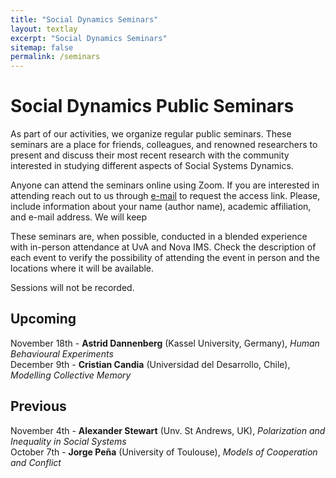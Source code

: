 ```yaml
---
title: "Social Dynamics Seminars"
layout: textlay
excerpt: "Social Dynamics Seminars"
sitemap: false
permalink: /seminars
---
```


# Social Dynamics Public Seminars

As part of our activities, we organize regular public seminars.
These seminars are a place for friends, colleagues, and renowned researchers to present and discuss their most recent research with the community interested in studying different aspects of Social Systems Dynamics.

Anyone can attend the seminars online using Zoom. 
If you are interested in attending reach out to us through <a href = "mailto: fpinheiro@novaims.unl.pt,v.v.vasconcelos@uva.nl,f.p.santos@uva.nl">e-mail</a> to request the access link.
Please, include information about your name (author name), academic affiliation, and e-mail address.
We will keep 

These seminars are, when possible, conducted in a blended experience with in-person attendance at UvA and Nova IMS.
Check the description of each event to verify the possibility of attending the event in person and the locations where it will be available.

Sessions will not be recorded.

## Upcoming

November 18th - **Astrid Dannenberg** (Kassel University, Germany), *Human Behavioural Experiments* <br>
December 9th - **Cristian Candia** (Universidad del Desarrollo, Chile), *Modelling Collective Memory*


## Previous

November 4th -  **Alexander Stewart** (Unv. St Andrews, UK), *Polarization and Inequality in Social Systems* <br>
October 7th - **Jorge Peña** (University of Toulouse), *Models of Cooperation and Conflict*